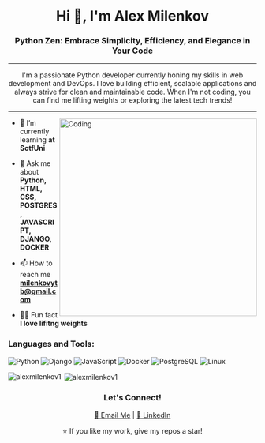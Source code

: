 <h1 align="center">Hi 👋, I'm Alex Milenkov</h1>
<h3 align="center">Python Zen: Embrace Simplicity, Efficiency, and Elegance in Your Code </h3>
<hr>
<p align="center">
I'm a passionate Python developer currently honing my skills in web development and DevOps. 
I love building efficient, scalable applications and always strive for clean and maintainable code. 
When I'm not coding, you can find me lifting weights or exploring the latest tech trends!
</p>
<hr>

<img align="right" alt="Coding" width="400" src="https://raw.githubusercontent.com/iampavangandhi/iampavangandhi/master/gifs/coder.gif">



- 🌱 I’m currently learning **at SotfUni**

- 💬 Ask me about **Python, HTML, CSS, POSTGRES, JAVASCRIPT, DJANGO, DOCKER**

- 📫 How to reach me **milenkovytb@gmail.com**

- 💪🏻 Fun fact **I love lifitng weights**

<h3 align="left">Languages and Tools:</h3>
<p align="left">
  <img src="https://img.shields.io/badge/Python-3776AB?style=for-the-badge&logo=python&logoColor=white" alt="Python"/>
  <img src="https://img.shields.io/badge/Django-092E20?style=for-the-badge&logo=django&logoColor=white" alt="Django"/>
  <img src="https://img.shields.io/badge/JavaScript-F7DF1E?style=for-the-badge&logo=javascript&logoColor=black" alt="JavaScript"/>
  <img src="https://img.shields.io/badge/Docker-2496ED?style=for-the-badge&logo=docker&logoColor=white" alt="Docker"/>
  <img src="https://img.shields.io/badge/PostgreSQL-4169E1?style=for-the-badge&logo=postgresql&logoColor=white" alt="PostgreSQL"/>
  <img src="https://img.shields.io/badge/Linux-FCC624?style=for-the-badge&logo=linux&logoColor=black" alt="Linux"/>
</p>


<p><img align="left" src="https://github-readme-stats.vercel.app/api/top-langs?username=alexmilenkov1&show_icons=true&locale=en&layout=compact" alt="alexmilenkov1" /></p>

<p>&nbsp;<img align="center" src="https://github-readme-stats.vercel.app/api?username=alexmilenkov1&show_icons=true&locale=en" alt="alexmilenkov1" /></p>

<h3 align="center">Let's Connect!</h3>
<p align="center">
  <a href="mailto:milenkovytb@gmail.com">📧 Email Me</a> | 
  <a href="https://www.linkedin.com/in/alex-milenkov-a4b8a2344/">🔗 LinkedIn</a>
</p>
<p align="center">⭐️ If you like my work, give my repos a star!</p>


